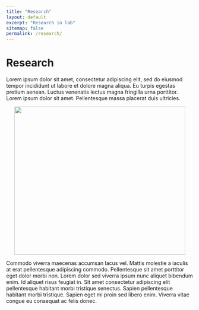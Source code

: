 ```yaml
---
title: "Research"
layout: default
excerpt: "Research in lab"
sitemap: false
permalink: /research/
---
```


# Research

Lorem ipsum dolor sit amet, consectetur adipiscing elit, sed do eiusmod tempor incididunt ut labore et dolore magna aliqua. Eu turpis egestas pretium aenean. Luctus venenatis lectus magna fringilla urna porttitor. Lorem ipsum dolor sit amet. Pellentesque massa placerat duis ultricies. 

<p align="center">
  <img width="460" height="400" src="https://user-images.githubusercontent.com/85668203/125240895-5af23b80-e308-11eb-89b8-4b706cd012c5.png">
</p>

Commodo viverra maecenas accumsan lacus vel. Mattis molestie a iaculis at erat pellentesque adipiscing commodo. Pellentesque sit amet porttitor eget dolor morbi non. Lorem dolor sed viverra ipsum nunc aliquet bibendum enim. Id aliquet risus feugiat in. Sit amet consectetur adipiscing elit pellentesque habitant morbi tristique senectus. Sapien pellentesque habitant morbi tristique. Sapien eget mi proin sed libero enim. Viverra vitae congue eu consequat ac felis donec.




